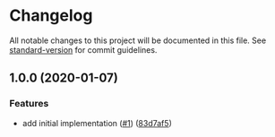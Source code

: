 # Changelog

All notable changes to this project will be documented in this file. See [standard-version](https://github.com/conventional-changelog/standard-version) for commit guidelines.

## 1.0.0 (2020-01-07)


### Features

* add initial implementation ([#1](https://github.com/moxystudio/next-rest-api/issues/1)) ([83d7af5](https://github.com/moxystudio/next-rest-api/commit/83d7af5ade0232cde61aa84465c26e54aadf4611))
